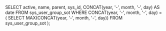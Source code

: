 SELECT active, name, parent, sys_id, CONCAT(year, '-', month, '-', day) AS date
FROM sys_user_group_sot
WHERE CONCAT(year, '-', month, '-', day) = (
    SELECT MAX(CONCAT(year, '-', month, '-', day))
    FROM sys_user_group_sot
);
